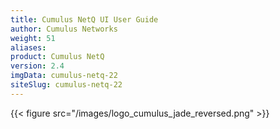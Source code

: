 ```yaml
---
title: Cumulus NetQ UI User Guide
author: Cumulus Networks
weight: 51
aliases:
product: Cumulus NetQ
version: 2.4
imgData: cumulus-netq-22
siteSlug: cumulus-netq-22
---
```

{{< figure src="/images/logo_cumulus_jade_reversed.png" >}}
